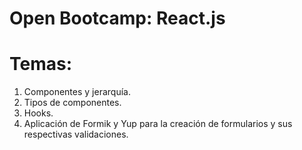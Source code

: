# Open Bootcamp: React.js

# Temas:

1. Componentes y jerarquía.
2. Tipos de componentes.
3. Hooks.
4. Aplicación de Formik y Yup para la creación de formularios y sus respectivas validaciones.


